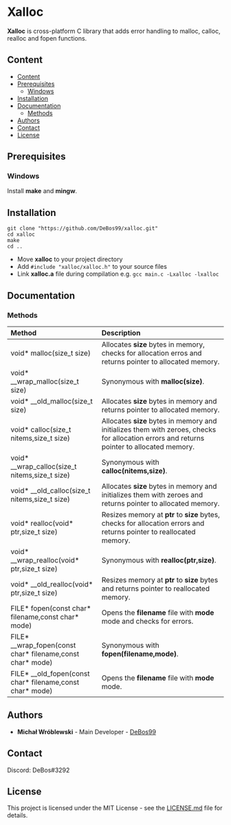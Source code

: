 # Xalloc

**Xalloc** is cross-platform C library that adds error handling to malloc, calloc, realloc and fopen functions.

## Content

- [Content](#content)
- [Prerequisites](#prerequisites)
  - [Windows](#windows)
- [Installation](#installation)
- [Documentation](#documentation)
  - [Methods](#methods)
- [Authors](#authors)
- [Contact](#contact)
- [License](#license)

## Prerequisites

### Windows

Install **make** and **mingw**.

## Installation

```
git clone "https://github.com/DeBos99/xalloc.git"
cd xalloc
make
cd ..
```

* Move **xalloc** to your project directory
* Add `#include "xalloc/xalloc.h"` to your source files
* Link **xalloc.a** file during compilation e.g. `gcc main.c -Lxalloc -lxalloc`

## Documentation

### Methods

| Method                                                      | Description                                                                                                                               |
| :---                                                        | :---                                                                                                                                       |
| void* malloc(size_t size)                                   | Allocates **size** bytes in memory, checks for allocation erros and returns pointer to allocated memory.                                |
| void* \_\_wrap_malloc(size_t size)                          | Synonymous with **malloc(size)**.                                                                                                         |
| void* \_\_old_malloc(size_t size)                           | Allocates **size** bytes in memory and returns pointer to allocated memory.                                                             |
| void* calloc(size_t nitems,size_t size)                     | Allocates **size** bytes in memory and initializes them with zeroes, checks for allocation errors and returns pointer to allocated memory. |
| void* \_\_wrap_calloc(size_t nitems,size_t size)            | Synonymous with **calloc(nitems,size)**.                                                                                                   |
| void* \_\_old_calloc(size_t nitems,size_t size)             | Allocates **size** bytes in memory and initializes them with zeroes and returns pointer to allocated memory.                               |
| void* realloc(void* ptr,size_t size)                        | Resizes memory at **ptr** to **size** bytes, checks for allocation errors and returns pointer to reallocated memory.                  |
| void* \_\_wrap_realloc(void* ptr,size_t size)               | Synonymous with **realloc(ptr,size)**.                                                                                                     |
| void* \_\_old_realloc(void* ptr,size_t size)                | Resizes memory at **ptr** to **size** bytes and returns pointer to reallocated memory.                                                |
| FILE* fopen(const char* filename,const char* mode)          | Opens the **filename** file with **mode** mode and checks for errors.                                                                   |
| FILE* \_\_wrap_fopen(const char* filename,const char* mode) | Synonymous with **fopen(filename,mode)**.                                                                                                 |
| FILE* \_\_old_fopen(const char* filename,const char* mode)  | Opens the **filename** file with **mode** mode.                                                                                           |

## Authors

* **Michał Wróblewski** - Main Developer - [DeBos99](https://github.com/DeBos99)

## Contact

Discord: DeBos#3292

## License

This project is licensed under the MIT License - see the [LICENSE.md](LICENSE.md) file for details.
